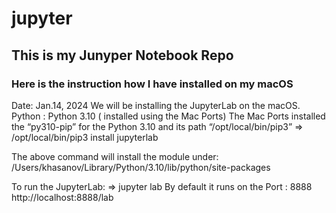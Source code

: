 # jupyter
## This is my Junyper Notebook Repo
### Here is the instruction how I have installed on my macOS
Date: Jan.14, 2024
We will be installing the JupyterLab on the macOS.
Python : Python 3.10 ( installed using the Mac Ports)
The Mac Ports installed the “py310-pip” for the Python 3.10 and its path “/opt/local/bin/pip3”
=> /opt/local/bin/pip3 install jupyterlab

The above command will install the module under:
/Users/khasanov/Library/Python/3.10/lib/python/site-packages

To run the JupyterLab:
=> jupyter lab
By default it runs on the Port : 8888
http://localhost:8888/lab
